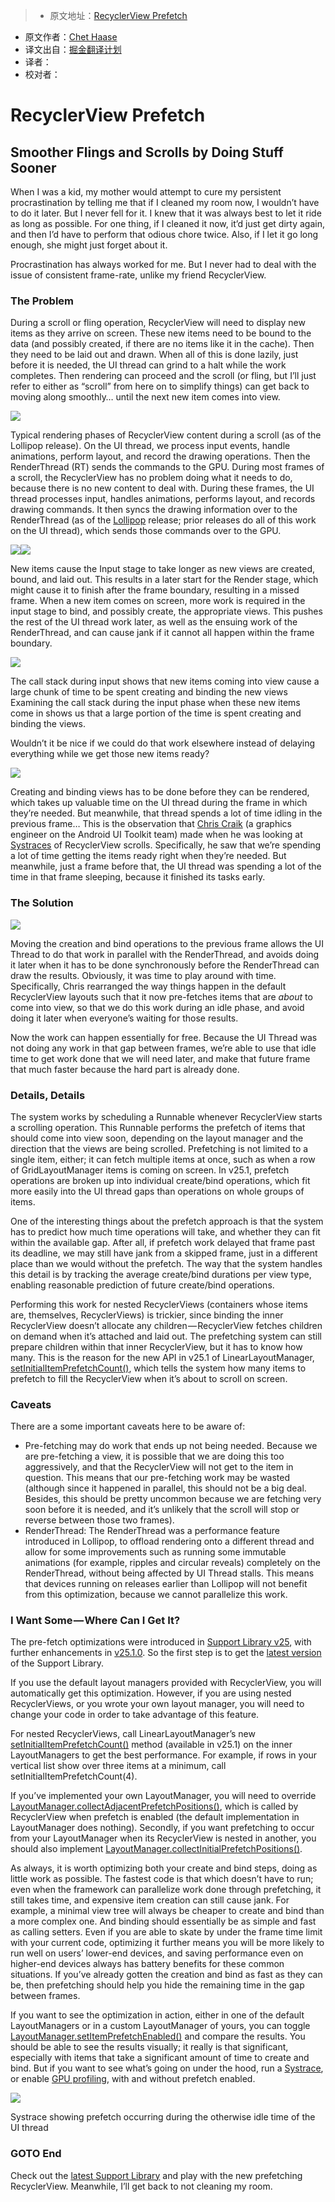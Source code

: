 > * 原文地址：[RecyclerView Prefetch](https://medium.com/google-developers/recyclerview-prefetch-c2f269075710#.b1or0k6l3)
* 原文作者：[Chet Haase](https://medium.com/@chethaase)
* 译文出自：[掘金翻译计划](https://github.com/xitu/gold-miner)
* 译者：
* 校对者：

# RecyclerView Prefetch

## Smoother Flings and Scrolls by Doing Stuff Sooner

When I was a kid, my mother would attempt to cure my persistent procrastination by telling me that if I cleaned my room now, I wouldn’t have to do it later. But I never fell for it. I knew that it was always best to let it ride as long as possible. For one thing, if I cleaned it now, it’d just get dirty again, and then I’d have to perform that odious chore twice. Also, if I let it go long enough, she might just forget about it.

Procrastination has always worked for me. But I never had to deal with the issue of consistent frame-rate, unlike my friend RecyclerView.

### The Problem

During a scroll or fling operation, RecyclerView will need to display new items as they arrive on screen. These new items need to be bound to the data (and possibly created, if there are no items like it in the cache). Then they need to be laid out and drawn. When all of this is done lazily, just before it is needed, the UI thread can grind to a halt while the work completes. Then rendering can proceed and the scroll (or fling, but I’ll just refer to either as “scroll” from here on to simplify things) can get back to moving along smoothly… until the next new item comes into view.

![](https://cdn-images-1.medium.com/max/1200/1*X9E34oKRhAJbG-uSrhv-TA.png)

Typical rendering phases of RecyclerView content during a scroll (as of the Lollipop release). On the UI thread, we process input events, handle animations, perform layout, and record the drawing operations. Then the RenderThread (RT) sends the commands to the GPU.
During most frames of a scroll, the RecyclerView has no problem doing what it needs to do, because there is no new content to deal with. During these frames, the UI thread processes input, handles animations, performs layout, and records drawing commands. It then syncs the drawing information over to the RenderThread (as of the [Lollipop](https://developer.android.com/about/versions/lollipop.html) release; prior releases do all of this work on the UI thread), which sends those commands over to the GPU.

![](https://cdn-images-1.medium.com/max/1200/1*DIr64fruHL5lp72Ji-b7rw.png)![](https://cdn-images-1.medium.com/max/1200/1*DIr64fruHL5lp72Ji-b7rw.png)

New items cause the Input stage to take longer as new views are created, bound, and laid out. This results in a later start for the Render stage, which might cause it to finish after the frame boundary, resulting in a missed frame.
When a new item comes on screen, more work is required in the input stage to bind, and possibly create, the appropriate views. This pushes the rest of the UI thread work later, as well as the ensuing work of the RenderThread, and can cause jank if it cannot all happen within the frame boundary.

![](https://cdn-images-1.medium.com/max/1200/1*R0vg4lvbNilR1xB5Qrawmw.png)

The call stack during input shows that new items coming into view cause a large chunk of time to be spent creating and binding the new views
Examining the call stack during the input phase when these new items come in shows us that a large portion of the time is spent creating and binding the views.

Wouldn’t it be nice if we could do that work elsewhere instead of delaying everything while we get those new items ready?

![](https://cdn-images-1.medium.com/max/1200/1*2XWNdvsSwW8-L_DQwYxLxw.png)

Creating and binding views has to be done before they can be rendered, which takes up valuable time on the UI thread during the frame in which they’re needed. But meanwhile, that thread spends a lot of time idling in the previous frame…
This is the observation that [Chris Craik](http://androidbackstage.blogspot.com/2015/07/this-time-tor-and-chet-are-joined-by.html) (a graphics engineer on the Android UI Toolkit team) made when he was looking at [Systraces](https://developer.android.com/studio/profile/systrace.html) of RecyclerView scrolls. Specifically, he saw that we’re spending a lot of time getting the items ready right when they’re needed. But meanwhile, just a frame before that, the UI thread was spending a lot of the time in that frame sleeping, because it finished its tasks early.

### The Solution

![](https://cdn-images-1.medium.com/max/1200/1*_qCP_uaM8nMSlgqU6L1CxA.png)

Moving the creation and bind operations to the previous frame allows the UI Thread to do that work in parallel with the RenderThread, and avoids doing it later when it has to be done synchronously before the RenderThread can draw the results.
Obviously, it was time to play around with time. Specifically, Chris rearranged the way things happen in the default RecyclerView layouts such that it now pre-fetches items that are *about* to come into view, so that we do this work during an idle phase, and avoid doing it later when everyone’s waiting for those results.

Now the work can happen essentially for free. Because the UI Thread was not doing any work in that gap between frames, we’re able to use that idle time to get work done that we will need later, and make that future frame that much faster because the hard part is already done.

### Details, Details

The system works by scheduling a Runnable whenever RecyclerView starts a scrolling operation. This Runnable performs the prefetch of items that should come into view soon, depending on the layout manager and the direction that the views are being scrolled. Prefetching is not limited to a single item, either; it can fetch multiple items at once, such as when a row of GridLayoutManager items is coming on screen. In v25.1, prefetch operations are broken up into individual create/bind operations, which fit more easily into the UI thread gaps than operations on whole groups of items.

One of the interesting things about the prefetch approach is that the system has to predict how much time operations will take, and whether they can fit within the available gap. After all, if prefetch work delayed that frame past its deadline, we may still have jank from a skipped frame, just in a different place than we would without the prefetch. The way that the system handles this detail is by tracking the average create/bind durations per view type, enabling reasonable prediction of future create/bind operations.

Performing this work for nested RecyclerViews (containers whose items are, themselves, RecyclerViews) is trickier, since binding the inner RecyclerView doesn’t allocate any children — RecyclerView fetches children on demand when it’s attached and laid out. The prefetching system can still prepare children within that inner RecyclerView, but it has to know how many. This is the reason for the new API in v25.1 of LinearLayoutManager, [setInitialItemPrefetchCount()](https://developer.android.com/reference/android/support/v7/widget/LinearLayoutManager.html#setInitialPrefetchItemCount%28int%29), which tells the system how many items to prefetch to fill the RecyclerView when it’s about to scroll on screen.

### Caveats

There are a some important caveats here to be aware of:

- Pre-fetching may do work that ends up not being needed. Because we are pre-fetching a view, it is possible that we are doing this too aggressively, and that the RecyclerView will not get to the item in question. This means that our pre-fetching work may be wasted (although since it happened in parallel, this should not be a big deal. Besides, this should be pretty uncommon because we are fetching very soon before it is needed, and it’s unlikely that the scroll will stop or reverse between those two frames).
- RenderThread: The RenderThread was a performance feature introduced in Lollipop, to offload rendering onto a different thread and allow for some improvements such as running some immutable animations (for example, ripples and circular reveals) completely on the RenderThread, without being affected by UI Thread stalls. This means that devices running on releases earlier than Lollipop will not benefit from this optimization, because we cannot parallelize this work.

### I Want Some — Where Can I Get It?

The pre-fetch optimizations were introduced in [Support Library v25](https://developer.android.com/topic/libraries/support-library/revisions.html#rev25-0-0), with further enhancements in [v25.1.0](https://developer.android.com/topic/libraries/support-library/revisions.html#25-1-0). So the first step is to get the [latest version](https://developer.android.com/topic/libraries/support-library/revisions.html) of the Support Library.

If you use the default layout managers provided with RecyclerView, you will automatically get this optimization. However, if you are using nested RecyclerViews, or you wrote your own layout manager, you will need to change your code in order to take advantage of this feature.

For nested RecyclerViews, call LinearLayoutManager’s new [setInitialItemPrefetchCount()](https://developer.android.com/reference/android/support/v7/widget/LinearLayoutManager.html#setInitialPrefetchItemCount%28int%29) method (available in v25.1) on the inner LayoutManagers to get the best performance. For example, if rows in your vertical list show over three items at a minimum, call setInitialItemPrefetchCount(4).

If you’ve implemented your own LayoutManager, you will need to override [LayoutManager.collectAdjacentPrefetchPositions()](https://developer.android.com/reference/android/support/v7/widget/RecyclerView.LayoutManager.html#collectAdjacentPrefetchPositions%28int,%20int,%20android.support.v7.widget.RecyclerView.State,%20android.support.v7.widget.RecyclerView.LayoutManager.LayoutPrefetchRegistry%29), which is called by RecyclerView when prefetch is enabled (the default implementation in LayoutManager does nothing). Secondly, if you want prefetching to occur from your LayoutManager when its RecyclerView is nested in another, you should also implement [LayoutManager.collectInitialPrefetchPositions()](https://developer.android.com/reference/android/support/v7/widget/RecyclerView.LayoutManager.html#collectInitialPrefetchPositions%28int,%20android.support.v7.widget.RecyclerView.LayoutManager.LayoutPrefetchRegistry%29).

As always, it is worth optimizing both your create and bind steps, doing as little work as possible. The fastest code is that which doesn’t have to run; even when the framework can parallelize work done through prefetching, it still takes time, and expensive item creation can still cause jank. For example, a minimal view tree will always be cheaper to create and bind than a more complex one. And binding should essentially be as simple and fast as calling setters. Even if you are able to skate by under the frame time limit with your current code, optimizing it further means you will be more likely to run well on users’ lower-end devices, and saving performance even on higher-end devices always has battery benefits for these common situations. If you’ve already gotten the creation and bind as fast as they can be, then prefetching should help you hide the remaining time in the gap between frames.

If you want to see the optimization in action, either in one of the default LayoutManagers or in a custom LayoutManager of yours, you can toggle [LayoutManager.setItemPrefetchEnabled()](https://developer.android.com/reference/android/support/v7/widget/RecyclerView.LayoutManager.html#setItemPrefetchEnabled%28boolean%29) and compare the results. You should be able to see the results visually; it really is that significant, especially with items that take a significant amount of time to create and bind. But if you want to see what’s going on under the hood, run a [Systrace](https://developer.android.com/studio/profile/systrace.html), or enable [GPU profiling](https://developer.android.com/studio/profile/dev-options-rendering.html), with and without prefetch enabled.

![](https://cdn-images-1.medium.com/max/1600/1*gmuFD82uYJmGVVEPFxs6ag.png)

Systrace showing prefetch occurring during the otherwise idle time of the UI thread
### GOTO End

Check out the [latest Support Library](https://developer.android.com/topic/libraries/support-library/revisions.html) and play with the new prefetching RecyclerView. Meanwhile, I’ll get back to not cleaning my room.
